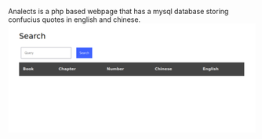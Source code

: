Analects is a php based webpage that has a mysql database storing confucius quotes in english and chinese. 
![](./screenshots/webpage.png)
